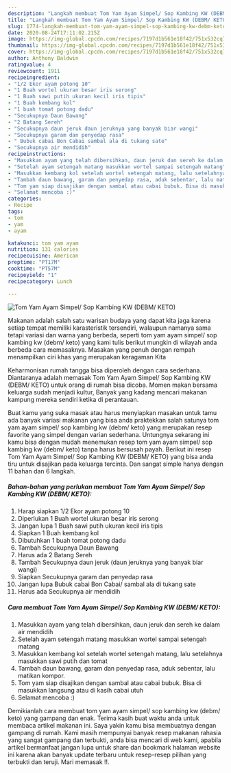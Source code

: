 ```yaml
---
description: "Langkah membuat Tom Yam Ayam Simpel/ Sop Kambing KW (DEBM/ KETO) terupdate"
title: "Langkah membuat Tom Yam Ayam Simpel/ Sop Kambing KW (DEBM/ KETO) terupdate"
slug: 1774-langkah-membuat-tom-yam-ayam-simpel-sop-kambing-kw-debm-keto-terupdate
date: 2020-08-24T17:11:02.215Z
image: https://img-global.cpcdn.com/recipes/7197d1b561e18f42/751x532cq70/tom-yam-ayam-simpel-sop-kambing-kw-debm-keto-foto-resep-utama.jpg
thumbnail: https://img-global.cpcdn.com/recipes/7197d1b561e18f42/751x532cq70/tom-yam-ayam-simpel-sop-kambing-kw-debm-keto-foto-resep-utama.jpg
cover: https://img-global.cpcdn.com/recipes/7197d1b561e18f42/751x532cq70/tom-yam-ayam-simpel-sop-kambing-kw-debm-keto-foto-resep-utama.jpg
author: Anthony Baldwin
ratingvalue: 4
reviewcount: 1911
recipeingredient:
- "1/2 Ekor ayam potong 10"
- "1 Buah wortel ukuran besar iris serong"
- "1 Buah sawi putih ukuran kecil iris tipis"
- "1 Buah kembang kol"
- "1 buah tomat potong dadu"
- "Secukupnya Daun Bawang"
- "2 Batang Sereh"
- "Secukupnya daun jeruk daun jeruknya yang banyak biar wangi"
- "Secukupnya garam dan penyedap rasa"
- " Bubuk cabai Bon Cabai sambal ala di tukang sate"
- "Secukupnya air mendidih"
recipeinstructions:
- "Masukkan ayam yang telah dibersihkan, daun jeruk dan sereh ke dalam air mendidih"
- "Setelah ayam setengah matang masukkan wortel sampai setengah matang"
- "Masukkan kembang kol setelah wortel setengah matang, lalu setelahnya masukkan sawi putih dan tomat"
- "Tambah daun bawang, garam dan penyedap rasa, aduk sebentar, lalu matikan kompor."
- "Tom yam siap disajikan dengan sambal atau cabai bubuk. Bisa di masukkan langsung atau di kasih cabai utuh"
- "Selamat mencoba :)"
categories:
- Recipe
tags:
- tom
- yam
- ayam

katakunci: tom yam ayam 
nutrition: 131 calories
recipecuisine: American
preptime: "PT17M"
cooktime: "PT57M"
recipeyield: "1"
recipecategory: Lunch

---
```



![Tom Yam Ayam Simpel/ Sop Kambing KW (DEBM/ KETO)](https://img-global.cpcdn.com/recipes/7197d1b561e18f42/751x532cq70/tom-yam-ayam-simpel-sop-kambing-kw-debm-keto-foto-resep-utama.jpg)

Makanan adalah salah satu warisan budaya yang dapat kita jaga karena setiap tempat memiliki karasteristik tersendiri, walaupun namanya sama tetapi variasi dan warna yang berbeda, seperti tom yam ayam simpel/ sop kambing kw (debm/ keto) yang kami tulis berikut mungkin di wilayah anda berbeda cara memasaknya. Masakan yang penuh dengan rempah menampilkan ciri khas yang merupakan keragaman Kita

Keharmonisan rumah tangga bisa diperoleh dengan cara sederhana. Diantaranya adalah memasak Tom Yam Ayam Simpel/ Sop Kambing KW (DEBM/ KETO) untuk orang di rumah bisa dicoba. Momen makan bersama keluarga sudah menjadi kultur, Banyak yang kadang mencari makanan kampung mereka sendiri ketika di perantauan.



Buat kamu yang suka masak atau harus menyiapkan masakan untuk tamu ada banyak variasi makanan yang bisa anda praktekkan salah satunya tom yam ayam simpel/ sop kambing kw (debm/ keto) yang merupakan resep favorite yang simpel dengan varian sederhana. Untungnya sekarang ini kamu bisa dengan mudah menemukan resep tom yam ayam simpel/ sop kambing kw (debm/ keto) tanpa harus bersusah payah.
Berikut ini resep Tom Yam Ayam Simpel/ Sop Kambing KW (DEBM/ KETO) yang bisa anda tiru untuk disajikan pada keluarga tercinta. Dan sangat simple hanya dengan 11 bahan dan 6 langkah.


<!--inarticleads1-->

##### Bahan-bahan yang perlukan membuat Tom Yam Ayam Simpel/ Sop Kambing KW (DEBM/ KETO):

1. Harap siapkan 1/2 Ekor ayam potong 10
1. Diperlukan 1 Buah wortel ukuran besar iris serong
1. Jangan lupa 1 Buah sawi putih ukuran kecil iris tipis
1. Siapkan 1 Buah kembang kol
1. Dibutuhkan 1 buah tomat potong dadu
1. Tambah Secukupnya Daun Bawang
1. Harus ada 2 Batang Sereh
1. Tambah Secukupnya daun jeruk (daun jeruknya yang banyak biar wangi)
1. Siapkan Secukupnya garam dan penyedap rasa
1. Jangan lupa  Bubuk cabai Bon Cabai/ sambal ala di tukang sate
1. Harus ada Secukupnya air mendidih




<!--inarticleads2-->

##### Cara membuat  Tom Yam Ayam Simpel/ Sop Kambing KW (DEBM/ KETO):

1. Masukkan ayam yang telah dibersihkan, daun jeruk dan sereh ke dalam air mendidih
1. Setelah ayam setengah matang masukkan wortel sampai setengah matang
1. Masukkan kembang kol setelah wortel setengah matang, lalu setelahnya masukkan sawi putih dan tomat
1. Tambah daun bawang, garam dan penyedap rasa, aduk sebentar, lalu matikan kompor.
1. Tom yam siap disajikan dengan sambal atau cabai bubuk. Bisa di masukkan langsung atau di kasih cabai utuh
1. Selamat mencoba :)




Demikianlah cara membuat tom yam ayam simpel/ sop kambing kw (debm/ keto) yang gampang dan enak. Terima kasih buat waktu anda untuk membaca artikel makanan ini. Saya yakin kamu bisa membuatnya dengan gampang di rumah. Kami masih mempunyai banyak resep makanan rahasia yang sangat gampang dan terbukti, anda bisa mencari di web kami, apabila artikel bermanfaat jangan lupa untuk share dan bookmark halaman website ini karena akan banyak update terbaru untuk resep-resep pilihan yang terbukti dan teruji. Mari memasak !!. 
